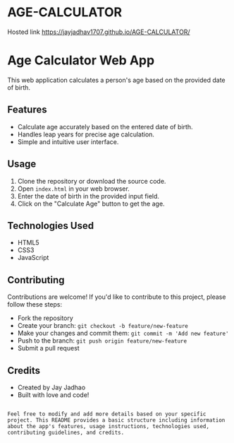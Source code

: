 # AGE-CALCULATOR

Hosted link https://jayjadhav1707.github.io/AGE-CALCULATOR/

# Age Calculator Web App

This web application calculates a person's age based on the provided date of birth.

## Features

- Calculate age accurately based on the entered date of birth.
- Handles leap years for precise age calculation.
- Simple and intuitive user interface.

## Usage

1. Clone the repository or download the source code.
2. Open `index.html` in your web browser.
3. Enter the date of birth in the provided input field.
4. Click on the "Calculate Age" button to get the age.

## Technologies Used

- HTML5
- CSS3
- JavaScript

## Contributing

Contributions are welcome! If you'd like to contribute to this project, please follow these steps:
- Fork the repository
- Create your branch: `git checkout -b feature/new-feature`
- Make your changes and commit them: `git commit -m 'Add new feature'`
- Push to the branch: `git push origin feature/new-feature`
- Submit a pull request

## Credits

- Created by Jay Jadhao
- Built with love and code!

```

Feel free to modify and add more details based on your specific project. This README provides a basic structure including information about the app's features, usage instructions, technologies used, contributing guidelines, and credits.
